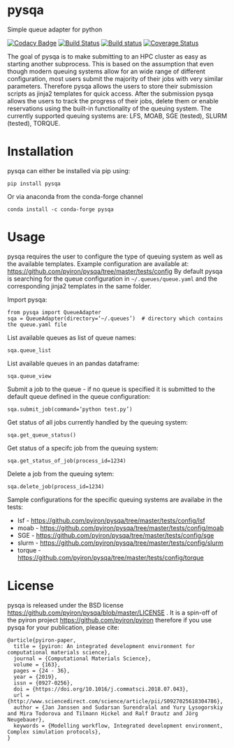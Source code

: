 # pysqa
Simple queue adapter for python

[![Codacy Badge](https://api.codacy.com/project/badge/Grade/9db80cb2477f46be870d1446540b4bf3)](https://www.codacy.com/app/pyiron-runner/pysqa?utm_source=github.com&amp;utm_medium=referral&amp;utm_content=pyiron/pysqa&amp;utm_campaign=Badge_Grade_Dashboard)
[![Build Status](https://travis-ci.org/pyiron/pysqa.svg?branch=master)](https://travis-ci.org/pyiron/pysqa)
[![Build status](https://ci.appveyor.com/api/projects/status/9lpjai8rvt8324aj/branch/master?svg=true)](https://ci.appveyor.com/project/pyiron-runner/pysqa/branch/master)
[![Coverage Status](https://coveralls.io/repos/github/pyiron/pysqa/badge.svg?branch=master)](https://coveralls.io/github/pyiron/pysqa?branch=master)

The goal of pysqa is to make submitting to an HPC cluster as easy as starting another subprocess. This is based on the assumption that even though modern queuing systems allow for an wide range of different configuration, most users submit the majority of their jobs with very similar parameters. Therefore pysqa allows the users to store their submission scripts as jinja2 templates for quick access. After the submission pysqa allows the users to track the progress of their jobs, delete them or enable reservations using the built-in functionality of the queuing system. The currently supported queuing systems are: LFS, MOAB, SGE (tested), SLURM (tested), TORQUE.

# Installation
pysqa can either be installed via pip using:

    pip install pysqa

Or via anaconda from the conda-forge channel

    conda install -c conda-forge pysqa


# Usage
pysqa requires the user to configure the type of queuing system as well as the available templates. Example configuration are available at:
https://github.com/pyiron/pysqa/tree/master/tests/config
By default pysqa is searching for the queue configuration in `~/.queues/queue.yaml` and the corresponding jinja2 templates in the same folder.

Import pysqa:

    from pysqa import QueueAdapter
    sqa = QueueAdapter(directory=‘~/.queues’)  # directory which contains the queue.yaml file

List available queues as list of queue names:

    sqa.queue_list

List available queues in an pandas dataframe:

    sqa.queue_view

Submit a job to the queue - if no queue is specified it is submitted to the default queue defined in the queue configuration:

    sqa.submit_job(command=‘python test.py’)

Get status of all jobs currently handled by the queuing system:

    sqa.get_queue_status()

Get status of a specifc job from the queuing system:

    sqa.get_status_of_job(process_id=1234)

Delete a job from the queuing sytem:

    sqa.delete_job(process_id=1234)

Sample configurations for the specific queuing systems are availabe in the tests:

* lsf - https://github.com/pyiron/pysqa/tree/master/tests/config/lsf
* moab - https://github.com/pyiron/pysqa/tree/master/tests/config/moab
* SGE - https://github.com/pyiron/pysqa/tree/master/tests/config/sge
* slurm - https://github.com/pyiron/pysqa/tree/master/tests/config/slurm
* torque - https://github.com/pyiron/pysqa/tree/master/tests/config/torque

# License
pysqa is released under the BSD license https://github.com/pyiron/pysqa/blob/master/LICENSE . It is a spin-off of the pyiron project https://github.com/pyiron/pyiron therefore if you use pysqa for your publication, please cite:

    @article{pyiron-paper,
      title = {pyiron: An integrated development environment for computational materials science},
      journal = {Computational Materials Science},
      volume = {163},
      pages = {24 - 36},
      year = {2019},
      issn = {0927-0256},
      doi = {https://doi.org/10.1016/j.commatsci.2018.07.043},
      url = {http://www.sciencedirect.com/science/article/pii/S0927025618304786},
      author = {Jan Janssen and Sudarsan Surendralal and Yury Lysogorskiy and Mira Todorova and Tilmann Hickel and Ralf Drautz and Jörg Neugebauer},
      keywords = {Modelling workflow, Integrated development environment, Complex simulation protocols},
    }
